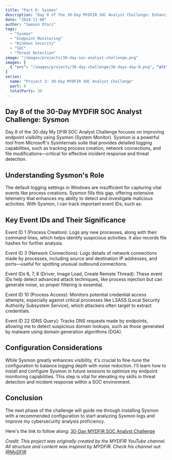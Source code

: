 ```yaml
---
title: "Part 8: Sysmon"
description: "Day 8 of the 30-Day MYDFIR SOC Analyst Challenge: Enhancing endpoint visibility with Microsoft's System Monitor (Sysmon)."
date: "2024-11-08"
author: "Samson Otori"
tags:
  - "Sysmon"
  - "Endpoint Monitoring"
  - "Windows Security"
  - "SOC"
  - "Threat Detection"
image: "/images/projects/30-day-soc-analyst-challenge.png"
images: [
  { "src": "/images/projects/30-day-challenge/30-days-day-8.png", "alt": "30 Days MYDFIR SOC Analyst Challenge Day 8" }
]
series:
  name: "Project 3: 30-Day MYDFIR SOC Analyst Challenge"
  part: 8
  totalParts: 30
---
```


## Day 8 of the 30-Day MYDFIR SOC Analyst Challenge: Sysmon

Day 8 of the 30-day My DFIR SOC Analyst Challenge focuses on improving endpoint visibility using Sysmon (System Monitor). Sysmon is a powerful tool from Microsoft's Sysinternals suite that provides detailed logging capabilities, such as tracking process creation, network connections, and file modifications—critical for effective incident response and threat detection.

## Understanding Sysmon's Role

The default logging settings in Windows are insufficient for capturing vital events like process creations. Sysmon fills this gap, offering extensive telemetry that enhances my ability to detect and investigate malicious activities. With Sysmon, I can track important event IDs, such as:

## Key Event IDs and Their Significance

Event ID 1 (Process Creation): Logs any new processes, along with their command lines, which helps identify suspicious activities. It also records file hashes for further analysis.

Event ID 3 (Network Connections): Logs details of network connections made by processes, including source and destination IP addresses, and ports—useful for spotting unusual outbound connections.

Event IDs 6, 7, 8 (Driver, Image Load, Create Remote Thread): These event IDs help detect advanced attack techniques, like process injection but can generate noise, so proper filtering is essential.

Event ID 10 (Process Access): Monitors potential credential access attempts, especially against critical processes like LSASS (Local Security Authority Subsystem Service), which attackers often target to extract credentials.

Event ID 22 (DNS Query): Tracks DNS requests made by endpoints, allowing me to detect suspicious domain lookups, such as those generated by malware using domain generation algorithms (DGA).

## Configuration Considerations

While Sysmon greatly enhances visibility, it's crucial to fine-tune the configuration to balance logging depth with noise reduction. I'll learn how to install and configure Sysmon in future sessions to optimize my endpoint monitoring capabilities. This step is vital for elevating my skills in threat detection and incident response within a SOC environment.

## Conclusion

The next phase of the challenge will guide me through installing Sysmon with a recommended configuration to start analyzing Sysmon logs and improve my cybersecurity analysis proficiency.

Here's the link to follow along: [30-Day MYDFIR SOC Analyst Challenge](https://www.youtube.com/watch?v=hpUnKjEFCoU&list=PLG6KGSNK4PuBWmX9NykU0wnWamjxdKhDJ&index=35)

*Credit: This project was originally created by the MYDFIR YouTube channel. All structure and content was inspired by MYDFIR. Check his channel out: [@MyDFIR](https://www.youtube.com/@MyDFIR)* 